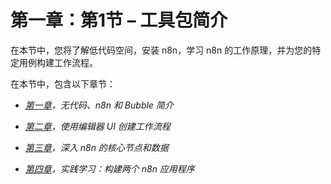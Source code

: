 # 第一章：第1节 – 工具包简介

在本节中，您将了解低代码空间，安装 n8n，学习 n8n 的工作原理，并为您的特定用例构建工作流程。

在本节中，包含以下章节：

+   [*第一章*](B17493_01_Final_PD_ePub.xhtml#_idTextAnchor015)*，无代码、n8n 和 Bubble 简介*

+   [*第二章*](B17493_02_Final_PD_ePub.xhtml#_idTextAnchor029)*，使用编辑器 UI 创建工作流程*

+   [*第三章*](B17493_03_Final_PD_ePub.xhtml#_idTextAnchor039)*，深入 n8n 的核心节点和数据*

+   [*第四章*](B17493_04_Final_PD_ePub.xhtml#_idTextAnchor069)*，实践学习：构建两个 n8n 应用程序*

